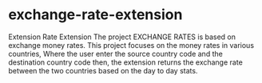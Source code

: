 # exchange-rate-extension
Extension Rate Extension
The project EXCHANGE RATES is based on exchange money rates. This project focuses on the money rates in various countries, Where the user enter the source country code and the destination country code then, the extension returns the exchange rate between the two countries based on the day to day stats.
